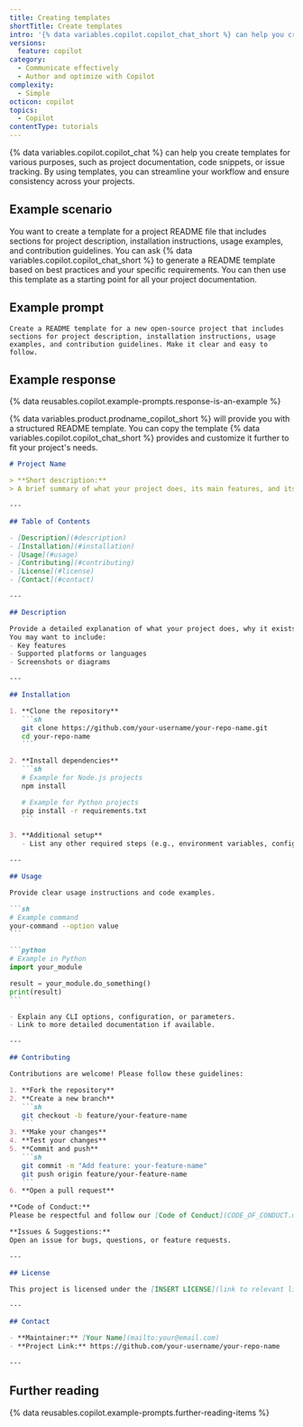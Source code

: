 ```yaml
---
title: Creating templates
shortTitle: Create templates
intro: '{% data variables.copilot.copilot_chat_short %} can help you create templates to streamline your workflow and ensure consistency across your projects.'
versions:
  feature: copilot
category:
  - Communicate effectively
  - Author and optimize with Copilot
complexity:
  - Simple
octicon: copilot
topics:
  - Copilot
contentType: tutorials
---
```


{% data variables.copilot.copilot_chat %} can help you create templates for various purposes, such as project documentation, code snippets, or issue tracking. By using templates, you can streamline your workflow and ensure consistency across your projects.

## Example scenario

You want to create a template for a project README file that includes sections for project description, installation instructions, usage examples, and contribution guidelines. You can ask {% data variables.copilot.copilot_chat_short %} to generate a README template based on best practices and your specific requirements. You can then use this template as a starting point for all your project documentation.

## Example prompt

```text copy
Create a README template for a new open-source project that includes sections for project description, installation instructions, usage examples, and contribution guidelines. Make it clear and easy to follow.
```

## Example response

{% data reusables.copilot.example-prompts.response-is-an-example %}

{% data variables.product.prodname_copilot_short %} will provide you with a structured README template. You can copy the template {% data variables.copilot.copilot_chat_short %} provides and customize it further to fit your project's needs.

````markdown
# Project Name

> **Short description:**  
> A brief summary of what your project does, its main features, and its purpose.

---

## Table of Contents

- [Description](#description)
- [Installation](#installation)
- [Usage](#usage)
- [Contributing](#contributing)
- [License](#license)
- [Contact](#contact)

---

## Description

Provide a detailed explanation of what your project does, why it exists, and any important background information.  
You may want to include:
- Key features
- Supported platforms or languages
- Screenshots or diagrams

---

## Installation

1. **Clone the repository**
   ```sh
   git clone https://github.com/your-username/your-repo-name.git
   cd your-repo-name
   ```

2. **Install dependencies**
   ```sh
   # Example for Node.js projects
   npm install

   # Example for Python projects
   pip install -r requirements.txt
   ```

3. **Additional setup**
   - List any other required steps (e.g., environment variables, configuration files)

---

## Usage

Provide clear usage instructions and code examples.

```sh
# Example command
your-command --option value
```

```python
# Example in Python
import your_module

result = your_module.do_something()
print(result)
```

- Explain any CLI options, configuration, or parameters.
- Link to more detailed documentation if available.

---

## Contributing

Contributions are welcome! Please follow these guidelines:

1. **Fork the repository**
2. **Create a new branch**
   ```sh
   git checkout -b feature/your-feature-name
   ```
3. **Make your changes**
4. **Test your changes**
5. **Commit and push**
   ```sh
   git commit -m "Add feature: your-feature-name"
   git push origin feature/your-feature-name
   ```
6. **Open a pull request**

**Code of Conduct:**  
Please be respectful and follow our [Code of Conduct](CODE_OF_CONDUCT.md).

**Issues & Suggestions:**  
Open an issue for bugs, questions, or feature requests.

---

## License

This project is licensed under the [INSERT LICENSE](link to relevant license information).

---

## Contact

- **Maintainer:** [Your Name](mailto:your@email.com)
- **Project Link:** https://github.com/your-username/your-repo-name

---
````

## Further reading

{% data reusables.copilot.example-prompts.further-reading-items %}
